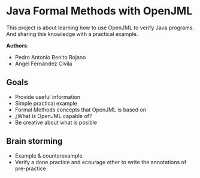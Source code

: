 # Java Formal Methods with OpenJML

This project is about learning how to use OpenJML to verify Java programs. And sharing this knowledge with a practical example. 

**Authors**: 
  - Pedro Antonio Benito Rojano 
  - Ángel Fernández Civila

## Goals

- Provide useful information
- Simple practical example
- Formal Methods concepts that OpenJML is based on
- ¿What is OpenJML capable of? 
- Be creative about what is posible

## Brain storming

- Example & counterexample
- Verify a done practice and ecourage other to write the annotations of pre-practice 

